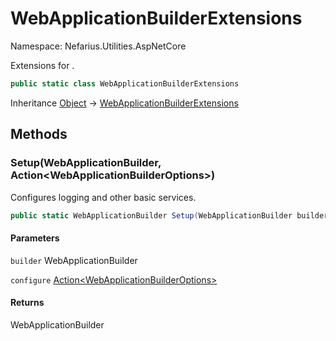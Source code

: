 # WebApplicationBuilderExtensions

Namespace: Nefarius.Utilities.AspNetCore

Extensions for .

```csharp
public static class WebApplicationBuilderExtensions
```

Inheritance [Object](https://docs.microsoft.com/en-us/dotnet/api/system.object) → [WebApplicationBuilderExtensions](./nefarius.utilities.aspnetcore.webapplicationbuilderextensions.md)

## Methods

### <a id="methods-setup"/>**Setup(WebApplicationBuilder, Action&lt;WebApplicationBuilderOptions&gt;)**

Configures logging and other basic services.

```csharp
public static WebApplicationBuilder Setup(WebApplicationBuilder builder, Action<WebApplicationBuilderOptions> configure)
```

#### Parameters

`builder` WebApplicationBuilder<br>

`configure` [Action&lt;WebApplicationBuilderOptions&gt;](https://docs.microsoft.com/en-us/dotnet/api/system.action-1)<br>

#### Returns

WebApplicationBuilder
